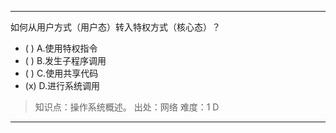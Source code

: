 ---
如何从用户方式（用户态）转入特权方式（核心态）？
- ( ) A.使用特权指令 
- ( ) B.发生子程序调用 
- ( ) C.使用共享代码 
- (x) D.进行系统调用

> 知识点：操作系统概述。
> 出处：网络
> 难度：1
> D

---